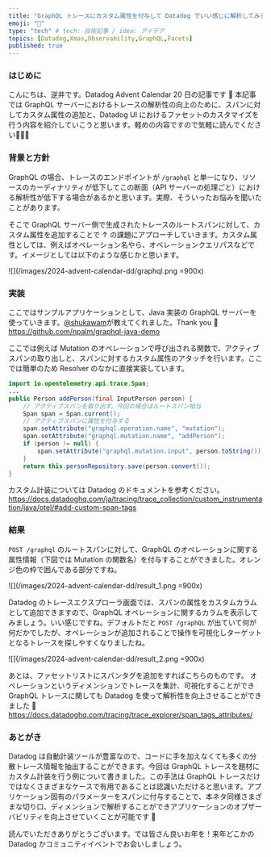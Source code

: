 ```yaml
---
title: "GraphQL トレースにカスタム属性を付与して Datadog でいい感じに解析してみる"
emoji: "🤶"
type: "tech" # tech: 技術記事 / idea: アイデア
topics: [Datadog,Xmas,Observability,GraphQL,Facets]
published: true
---
```


### はじめに
こんにちは、逆井です。Datadog Advent Calendar 20 日の記事です 👋
本記事では GraphQL サーバーにおけるトレースの解析性の向上のために、スパンに対してカスタム属性の追加と、Datadog UI におけるファセットのカスタマイズを行う内容を紹介していこうと思います。軽めの内容ですので気軽に読んでください👋👋👋

### 背景と方針
GraphQL の場合、トレースのエンドポイントが `/graphql` と単一になり、リソースのカーディナリティが低下してこの断面（API サーバーの処理ごと）における解析性が低下する場合があるかと思います。実際、そういったお悩みを聞いたことがあります。

そこで GraphQL サーバー側で生成されたトレースのルートスパンに対して、カスタム属性を追加することで ↑ の課題にアプローチしていきます。カスタム属性としては、例えばオペレーション名やら、オペレーションクエリパスなどです。イメージとしては以下のような感じかと思います。

![](/images/2024-advent-calendar-dd/graphql.png =900x)

### 実装
ここではサンプルアプリケーションとして、Java 実装の GraphQL サーバーを使っていきます。[@shukawam](https://x.com/shukawam)が教えてくれました。Thank you 🙏
https://github.com/npalm/graphql-java-demo

ここでは例えば Mutation のオペレーションで呼び出される関数で、アクティブスパンの取り出しと、スパンに対するカスタム属性のアタッチを行います。ここでは簡単のため Resolver のなかに直接実装しています。

```java
import io.opentelemetry.api.trace.Span;
...
public Person addPerson(final InputPerson person) {
    // アクティブスパンを取り出す。今回の場合はルートスパン相当
    Span span = Span.current();
    // アクティブスパンに属性を付与する
    span.setAttribute("graphql.operation.name", "mutation");
    span.setAttribute("graphql.mutation.name", "addPerson");
    if (person != null) {
        span.setAttribute("graphql.mutation.input", person.toString());
    }
    return this.personRepository.save(person.convert());
}
```

カスタム計装については Datadog のドキュメントを参考ください。
https://docs.datadoghq.com/ja/tracing/trace_collection/custom_instrumentation/java/otel/#add-custom-span-tags

### 結果
`POST /graphql` のルートスパンに対して、GraphQL のオペレーションに関する属性情報（下図では Mutation の関数名）を付与することができました。オレンジ色の枠で囲んである部分ですね。

![](/images/2024-advent-calendar-dd/result_1.png =900x)

Datadog のトレースエクスプローラ画面では、スパンの属性をカスタムカラムとして追加できますので、GraphQL オペレーションに関するカラムを表示してみましょう。いい感じですね。デフォルトだと `POST /graphQL` が出ていて何が何だかでしたが、オペレーションが追加されることで操作を可視化しターゲットとなるトレースを探しやすくなりましたね。

![](/images/2024-advent-calendar-dd/result_2.png =900x)

あとは、ファセットリストにスパンタグを追加をすればこちらのものです。
オペレーションというディメンションでトレースを集計、可視化することができ GraphQL トレースに関しても Datadog を使って解析性を向上させることができました 🥂
https://docs.datadoghq.com/tracing/trace_explorer/span_tags_attributes/

### あとがき
Datadog は自動計装ツールが豊富なので、コードに手を加えなくても多くの分散トレース情報を抽出することができます。今回は GraphQL トレースを題材にカスタム計装を行う例について書きました。この手法は GraphQL トレースだけではなくさまざまなケースで有用であることは認識いただけると思います。アプリケーション固有のパラメーターをスパンに付与することで、本ネタ同様さまざまな切り口、ディメンションで解析することができアプリケーションのオブザーバビリティを向上させていくことが可能です 👋

読んでいただきありがとうございます。では皆さん良いお年を！来年どこかの Datadog かコミュニティイベントでお会いしましょう。
